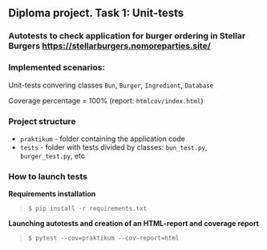 ## Diploma project. Task 1: Unit-tests

### Autotests to check application for burger ordering in Stellar Burgers https://stellarburgers.nomoreparties.site/

### Implemented scenarios:

Unit-tests convering classes `Bun`, `Burger`, `Ingredient`, `Database`

Coverage percentage = 100% (report: `htmlcov/index.html`)

### Project structure

- `praktikum` - folder containing the application code
- `tests` - folder with tests divided by classes: `bun_test.py`, `burger_test.py`, etc

### How to launch tests

**Requirements installation**

> `$ pip install -r requirements.txt`

**Launching autotests and creation of an HTML-report and coverage report**

>  `$ pytest --cov=praktikum --cov-report=html`

